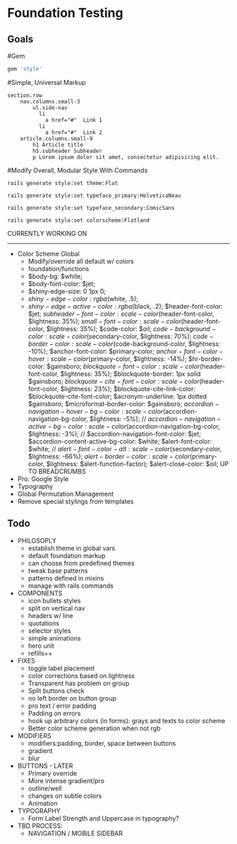 Foundation Testing
==================

Goals
-----

#Gem
```ruby
gem 'style'
```

#Simple, Universal Markup
```slim
section.row
	nav.columns.small-3
		ul.side-nav
		  li
		    a href="#"  Link 1
		  li
		    a href="#"  Link 2
	article.columns.small-9
		h1 Article title
		h5.subheader Subheader
		p Lorem ipsum dolor sit amet, consectetur adipisicing elit.
```

#Modify Overall, Modular Style With Commands
```console
rails generate style:set theme:Flat
```

```console
rails generate style:set typeface_primary:HelveticaNeau
```

```console
rails generate style:set typeface_secondary:ComicSans
```

```console
rails generate style:set colorscheme:Flatland
```

CURRENTLY WORKING ON
___

* Color Scheme Global
	* Modify/override all default w/ colors
	* foundation/functions
	* $body-bg: $white;
    * $body-font-color: $jet;
    * $shiny-edge-size: 0 1px 0;
	* $shiny-edge-color: rgba($white, .5);
	* $shiny-edge-active-color: rgba($black, .2);
	$header-font-color: $jet;
	$subheader-font-color: scale-color($header-font-color, $lightness: 35%);
	$small-font-color: scale-color($header-font-color, $lightness: 35%);
	$code-color: $oil;
	$code-background-color: scale-color($secondary-color, $lightness: 70%);
	$code-border-color: scale-color($code-background-color, $lightness: -10%);
	$anchor-font-color: $primary-color;
	$anchor-font-color-hover: scale-color($primary-color, $lightness: -14%);
	$hr-border-color: $gainsboro;
	$blockquote-font-color: scale-color($header-font-color, $lightness: 35%);
	$blockquote-border: 1px solid $gainsboro;
	$blockquote-cite-font-color: scale-color($header-font-color, $lightness: 23%);
	$blockquote-cite-link-color: $blockquote-cite-font-color;
	$acronym-underline: 1px dotted $gainsboro;
	$microformat-border-color: $gainsboro;
	$accordion-navigation-hover-bg-color: scale-color($accordion-navigation-bg-color, $lightness: -5%);
	// $accordion-navigation-active-bg-color: scale-color($accordion-navigation-bg-color, $lightness: -3%);
	// $accordion-navigation-font-color: $jet;
	$accordion-content-active-bg-color: $white;
	$alert-font-color: $white;
	// $alert-font-color-alt: scale-color($secondary-color, $lightness: -66%);
	$alert-border-color: scale-color($primary-color, $lightness: $alert-function-factor);
	$alert-close-color: $oil;
	UP TO BREADCRUMBS
* Pro: Google Style
* Typography
* Global Permutation Management
* Remove special stylings from templates


Todo
----

* PHILOSOPLY
	* establish theme in global vars
	* default foundation markup
	* can choose from predefined themes
	* tweak base patterns
	* patterns defined in mixins
	* manage with rails commands
* COMPONENTS
	* icon bullets styles
	* split on vertical nav
	* headers w/ line
	* quotations
	* selector styles
	* simple animations
	* hero unit
	* refills++
* FIXES
	* toggle label placement
	* color corrections based on lightness
	* Transparent has problem on group
	* Split buttons check
	* no left border on button group
	* pro text / error padding
	* Padding on errors
	* hook up arbitrary colors (in forms): grays and texts to color scheme
	* Better color scheme generation when not rgb
* MODIFIERS
	* modifiers:padding, border, space between buttons
	* gradient
	* blur
* BUTTONS - LATER
	* Primary override
	* More intense gradient/pro
	* outline/well
	* changes on subtle colors
	* Animation
* TYPOGRAPHY
	* Form Label Strength and Uppercase in typography?
* TBD PROCESS:
	* NAVIGATION / MOBILE SIDEBAR
